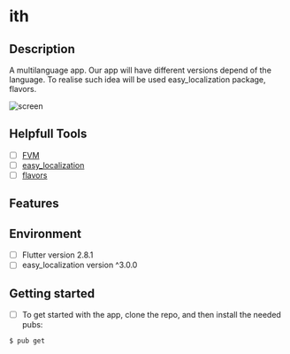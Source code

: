 # ith

## Description

A multilanguage app. Our app will have different versions depend of the language. To realise such idea will be used easy_localization package, flavors.

![screen](https://github.com/Anna-Myzukina/ith_flavor_example/blob/master/app/assets/images/screen.png)

## Helpfull Tools 
- [ ] [FVM](https://fvm.app/)
- [ ] [easy_localization](https://pub.dev/packages/easy_localization)
- [ ] [flavors](https://docs.flutter.dev/deployment/flavors)

## Features



## Environment
- [ ] Flutter version 2.8.1
- [ ] easy_localization version ^3.0.0

## Getting started
- [ ] To get started with the app, clone the repo, and then install the needed pubs:

```
$ pub get

